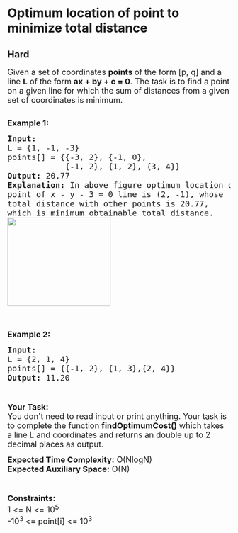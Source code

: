# Optimum location of point to minimize total distance
## Hard
<div class="problems_problem_content__Xm_eO"><p><span style="font-size: 18px;">Given a set of coordinates <strong>points&nbsp;</strong>of the form [p, q]&nbsp;and a line <strong>L</strong>&nbsp;of the form <strong>ax + by + c = 0</strong>. The task is to find a point on a given line for which the sum of distances from a given set of coordinates&nbsp;is minimum.&nbsp;</span><br>&nbsp;</p>
<p><span style="font-size: 18px;"><strong>Example 1:</strong></span></p>
<pre><span style="font-size: 18px;"><strong>Input:</strong>
L = {1, -1, -3}
points[] = {{-3, 2}, {-1, 0}, 
&nbsp;           {-1, 2}, {1, 2}, {3, 4}}
<strong>Output: </strong>20.77
<strong>Explanation:</strong> In above figure optimum location of 
point of x - y - 3 = 0 line is (2, -1), whose 
total distance with other points is 20.77, 
which is minimum obtainable total distance.
<img style="height: 200px; width: 233px;" src="https://media.geeksforgeeks.org/img-practice/Optimum-location-of-point-to-minimize-total-distance-1644650073.jpg" alt="">

</span></pre>
<p><span style="font-size: 18px;"><strong>Example 2:</strong></span></p>
<pre><span style="font-size: 18px;"><strong>Input:</strong>
L = {2, 1, 4}
points[] = {{-1, 2}, {1, 3},{2, 4}}
<strong>Output: </strong>11.20
</span></pre>
<p>&nbsp;</p>
<p><span style="font-size: 18px;"><strong>Your Task:&nbsp;&nbsp;</strong><br>You don't need to read input or print anything. Your task is to complete the function <strong>findOptimumCost()</strong>&nbsp;which takes a line L and coordinates&nbsp;and returns an double up to 2 decimal places&nbsp;as output.</span></p>
<p><span style="font-size: 18px;"><strong>Expected Time Complexity:</strong> O(NlogN)<br><strong>Expected Auxiliary Space:</strong> O(N)</span></p>
<p>&nbsp;</p>
<p><span style="font-size: 18px;"><strong>Constraints:</strong><br>1 &lt;= N &lt;= 10<sup>5</sup><br>-10<sup>3&nbsp;</sup>&lt;= point[i] &lt;= 10<sup>3</sup></span></p></div>